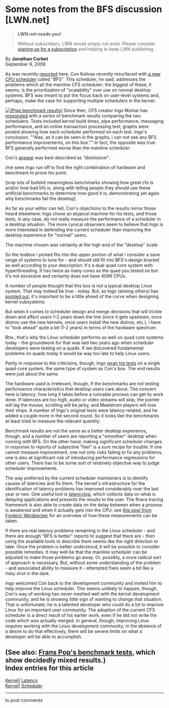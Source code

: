 # Some notes from the BFS discussion [LWN.net]

> **LWN.net needs you!**
> 
> Without subscribers, LWN would simply not exist. Please consider [signing up for a subscription](/Promo/nst-nag2/subscribe) and helping to keep LWN publishing. 

By **Jonathan Corbet**  
September 9, 2009 

As was recently [reported](http://lwn.net/Articles/350100/) here, Con Kolivas recently resurfaced with [a new CPU scheduler](http://ck.kolivas.org/patches/bfs/bfs-faq.txt) called "BFS". This scheduler, he said, addresses the problems which ail the mainline CFS scheduler; the biggest of these, it seems, is the prioritization of "scalability" over use on normal desktop systems. BFS was meant to put the focus back on user-level systems and, perhaps, make the case for supporting multiple schedulers in the kernel. 

[![\[Pipe
benchmark results\]](https://static.lwn.net/images/ns/kernel/bfs-vs-tip-pipe.jpg)](http://people.redhat.com/mingo/misc/bfs-vs-tip-pipe.jpg) Since then, CFS creator Ingo Molnar has [responded](http://lwn.net/Articles/351058/) with a series of benchmark results comparing the two schedulers. Tests included kernel build times, pipe performance, messaging performance, and an online transaction processing test; graphs were posted showing how each scheduler performed on each test. Ingo's conclusion: ""Alas, as it can be seen in the graphs, i can not see any BFS performance improvements, on this box."" In fact, the opposite was true: BFS generally performed worse than the mainline scheduler. 

Con's [answer](/Articles/351504/) was best described as "dismissive": 

/me sees Ingo run off to find the right combination of hardware and benchmark to prove his point. 

[snip lots of bullshit meaningless benchmarks showing how great cfs is and/or how bad bfs is, along with telling people they should use these artificial benchmarks to determine how good it is, demonstrating yet again why benchmarks fail the desktop] 

As far as your editor can tell, Con's objections to the results mirror those heard elsewhere: Ingo chose an atypical machine for his tests, and those tests, in any case, do not really measure the performance of a scheduler in a desktop situation. The more cynical observers seem to believe that Ingo is more interested in defending the current scheduler than improving the desktop experience for "normal" users. 

The machine chosen was certainly at the high end of the "desktop" scale: 

So the testbox i picked fits into the upper portion of what i consider a sane range of systems to tune for - and should still fit into BFS's design bracket as well according to your description: it's a dual quad core system with hyperthreading. It has twice as many cores as the quad you tested on but it's not excessive and certainly does not have 4096 CPUs. 

A number of people thought that this box is not a typical desktop Linux system. That may indeed be true - today. But, as Ingo (among others) has [pointed out](http://lwn.net/Articles/351193/), it's important to be a little ahead of the curve when designing kernel subsystems: 

But when it comes to scheduler design and merge decisions that will trickle down and affect users 1-2 years down the line (once it gets upstream, once distros use the new kernels, once users install the new distros, etc.), i have to "look ahead" quite a bit (1-2 years) in terms of the hardware spectrum. 

Btw., that's why the Linux scheduler performs so well on quad core systems today - the groundwork for that was laid two years ago when scheduler developers were testing on a quads. If we discovered fundamental problems on quads _today_ it would be way too late to help Linux users. 

Partly in response to the criticisms, though, Ingo [reran his tests](/Articles/351509/) on a single quad-core system, the same type of system as Con's box. The end results were just about the same. 

The hardware used is irrelevant, though, if the benchmarks are not testing performance characteristics that desktop users care about. The concern here is latency: how long it takes before a runnable process can get its work done. If latencies are too high, audio or video streams will skip, the pointer will lag the mouse, scrolling will be jerky, and Maelstrom players will lose their ships. A number of Ingo's original tests were latency-related, and he added a couple more in the second round. So it looks like the benchmarks at least tried to measure the relevant quantity. 

Benchmark results are not the same as a better desktop experience, though, and a number of users are reporting a "smoother" desktop when running with BFS. On the other hand, making significant scheduler changes in response to reports of subjective "feel" is a sure recipe for trouble: if one cannot measure improvement, one not only risks failing to fix any problems, one is also at significant risk of introducing performance regressions for other users. There has to be some sort of relatively objective way to judge scheduler improvements. 

The way preferred by the current scheduler maintainers is to identify causes of latencies and fix them. The kernel's infrastructure for the identification of latency problems has improved considerably over the last year or two. One useful tool is [latencytop](http://www.latencytop.org/), which collects data on what is delaying applications and presents the results to the user. The ftrace tracing framework is also able to create data on the delay between when a process is awakened and when it actually gets into the CPU; see [this post from Frederic Weisbecker](/Articles/351513/) for an overview of how these measurements can be taken. 

If there are real latency problems remaining in the Linux scheduler - and there are enough "BFS is better" reports to suggest that there are - then using the available tools to describe them seems like the right direction to take. Once the problem is better understood, it will be possible to consider possible remedies. It may well be that the mainline scheduler can be adjusted to make those problems go away. Or, possibly, a more radical sort of approach is necessary. But, without some understanding of the problem - and associated ability to measure it - attempted fixes seem a bit like a risky shot in the dark. 

Ingo welcomed Con back to the development community and invited him to help improve the Linux scheduler. This seems unlikely to happen, though. Con's way of working has never meshed well with the kernel development community, and he is showing little sign of wanting to change that situation. That is unfortunate; he is a talented developer who could do a lot to improve Linux for an important user community. The adoption of the current CFS scheduler is a direct result of his earlier work, even if he did not write the code which was actually merged. In general, though, improving Linux requires working with the Linux development community; in the absence of a desire to do that effectively, there will be severe limits on what a developer will be able to accomplish. 

(See also: [Frans Pop's benchmark tests](/Articles/351636/), which show decidedly mixed results.)  
Index entries for this article  
---  
[Kernel](/Kernel/Index)| [Latency](/Kernel/Index#Latency)  
[Kernel](/Kernel/Index)| [Scheduler](/Kernel/Index#Scheduler)  
  


* * *

to post comments 

